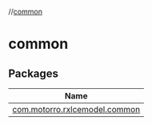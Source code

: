 //[common](index.md)

# common

## Packages

| Name |
|---|
| [com.motorro.rxlcemodel.common](common/com.motorro.rxlcemodel.common/index.md) |
